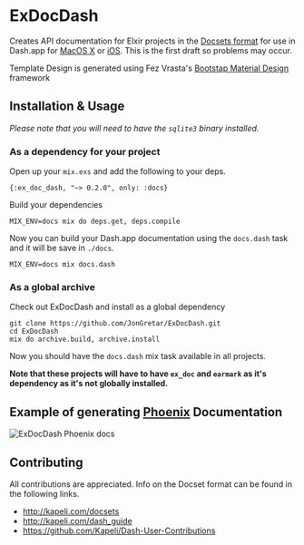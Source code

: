 # ExDocDash

Creates API documentation for Elxir projects in the [Docsets format](http://kapeli.com/docsets) for use in Dash.app for  [MacOS X](http://kapeli.com/dash) or [iOS](http://kapeli.com/dash_ios). This is the first draft so problems may occur.

Template Design is generated using Fez Vrasta's [Bootstap Material Design]( http://fezvrasta.github.io/bootstrap-material-design/) framework

## Installation & Usage

*Please note that you will need to have the `sqlite3` binary installed.*

### As a dependency for your project

Open up your `mix.exs` and add the following to your deps.

    {:ex_doc_dash, "~> 0.2.0", only: :docs}

Build your dependencies

    MIX_ENV=docs mix do deps.get, deps.compile

Now you can build your Dash.app documentation using the `docs.dash` task and it will be save in `./docs`.

    MIX_ENV=docs mix docs.dash

### As a global archive

Check out ExDocDash and install as a global dependency

    git clone https://github.com/JonGretar/ExDocDash.git
    cd ExDocDash
    mix do archive.build, archive.install

Now you should have the `docs.dash` mix task available in all projects.

**Note that these projects will have to have `ex_doc` and `earmark` as it's dependency as it's not globally installed.**

## Example of generating [Phoenix](https://github.com/phoenixframework/phoenix) Documentation

![ExDocDash Phoenix docs](https://us-east.manta.joyent.com/JonGretar/public/ExDocDash-Phoenix-1.gif)


## Contributing

All contributions are appreciated. Info on the Docset format can be found in the following links.

 * http://kapeli.com/docsets
 * http://kapeli.com/dash_guide
 * https://github.com/Kapeli/Dash-User-Contributions
